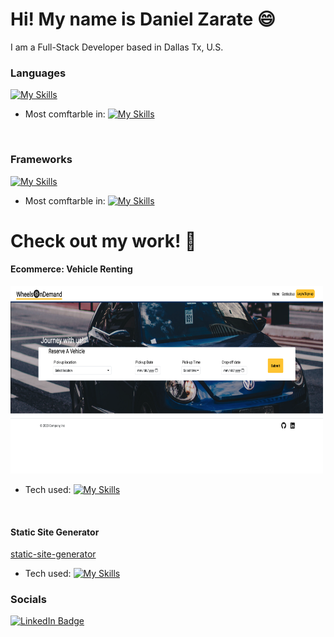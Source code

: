 <!--
**Ch40s1/Ch40s1** is a ✨ _special_ ✨ repository because its `README.md` (this file) appears on your GitHub profile.

Here are some ideas to get you started:

- 🔭 I’m currently working on ...
- 🌱 I’m currently learning ...
- 👯 I’m looking to collaborate on ...
- 🤔 I’m looking for help with ...
- 💬 Ask me about ...
- 📫 How to reach me: ...
- 😄 Pronouns: ...
- ⚡ Fun fact: ...
-->
Hi! My name is Daniel Zarate 😄
========================================================================================================================================

I am a Full-Stack Developer based in Dallas Tx, U.S.
<br/>

### Languages
[![My Skills](https://skillicons.dev/icons?i=html,css,js,ts,java,python,go)](https://skillicons.dev)
<br />
* Most comftarble in: [![My Skills](https://skillicons.dev/icons?i=js)](https://skillicons.dev)
<br/>

### Frameworks
[![My Skills](https://skillicons.dev/icons?i=tailwind,bootstrap,mongodb,express,react,nodejs,apollo,graphql)](https://skillicons.dev)
<br />
* Most comftarble in: [![My Skills](https://skillicons.dev/icons?i=tailwind,react)](https://skillicons.dev)

# Check out my work! 💯
 #### Ecommerce: Vehicle Renting
[<img src="./img/wheelsOnDemand.png" alt="website image" width="500px" height="300">](https://wheels-on-demand-83c5de82a3da.herokuapp.com/)
* Tech used:
 [![My Skills](https://skillicons.dev/icons?i=react,js,graphql,apollo,nodejs,mongodb)](https://skillicons.dev)

<br>

#### Static Site Generator
[static-site-generator](https://github.com/Ch40s1/static_site_generator)
* Tech used:
 [![My Skills](https://skillicons.dev/icons?i=py,html,css)](https://skillicons.dev)


### Socials

<div id="badges">
  <a href="https://www.linkedin.com/in/daniel-zarate-66816113b/">
    <img src="https://img.shields.io/badge/LinkedIn-blue?style=for-the-badge&logo=linkedin&logoColor=white" alt="LinkedIn Badge"/>
  </a>
</div>
